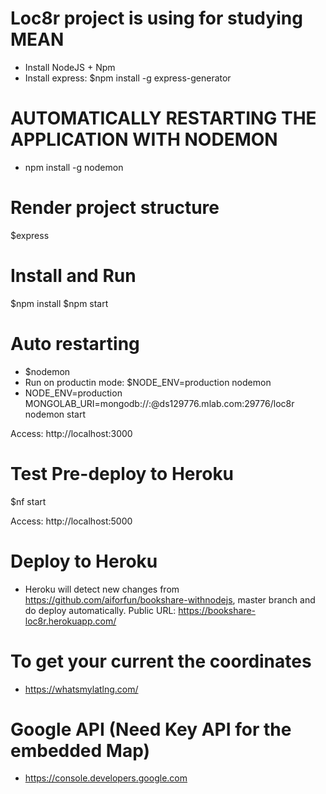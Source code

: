 # Loc8r project is using for studying MEAN
- Install NodeJS + Npm
- Install express: $npm install -g express-generator
# AUTOMATICALLY RESTARTING THE APPLICATION WITH NODEMON
- npm install -g nodemon

# Render project structure
$express

# Install and Run
$npm install
$npm start

# Auto restarting
- $nodemon
- Run on productin mode: $NODE_ENV=production nodemon
- NODE_ENV=production MONGOLAB_URI=mongodb://<username>:<password>@ds129776.mlab.com:29776/loc8r nodemon start

Access: http://localhost:3000

# Test Pre-deploy to Heroku
$nf start

Access: http://localhost:5000

# Deploy to Heroku
- Heroku will detect new changes from https://github.com/aiforfun/bookshare-withnodejs, master branch and do deploy automatically.
Public URL:
https://bookshare-loc8r.herokuapp.com/

# To get your current the coordinates
- https://whatsmylatlng.com/

# Google API (Need Key API for the embedded Map)
- https://console.developers.google.com

